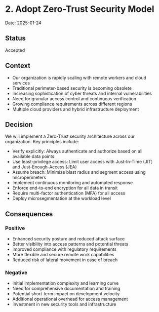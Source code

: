 # 2. Adopt Zero-Trust Security Model

Date: 2025-01-24

## Status

Accepted

## Context

- Our organization is rapidly scaling with remote workers and cloud services
- Traditional perimeter-based security is becoming obsolete
- Increasing sophistication of cyber threats and internal vulnerabilities
- Need for granular access control and continuous verification
- Growing compliance requirements across different regions
- Multiple cloud providers and hybrid infrastructure deployment

## Decision

We will implement a Zero-Trust security architecture across our organization. Key principles include:

- Verify explicitly: Always authenticate and authorize based on all available data points
- Use least-privilege access: Limit user access with Just-In-Time (JIT) and Just-Enough-Access (JEA)
- Assume breach: Minimize blast radius and segment access using microperimeters
- Implement continuous monitoring and automated response
- Enforce end-to-end encryption for all data in transit
- Require multi-factor authentication (MFA) for all access
- Deploy microsegmentation at the workload level

## Consequences

### Positive
- Enhanced security posture and reduced attack surface
- Better visibility into access patterns and potential threats
- Improved compliance with regulatory requirements
- More flexible and secure remote work capabilities
- Reduced risk of lateral movement in case of breach

### Negative
- Initial implementation complexity and learning curve
- Need for comprehensive documentation and training
- Potential short-term impact on development velocity
- Additional operational overhead for access management
- Investment in new security tools and infrastructure
